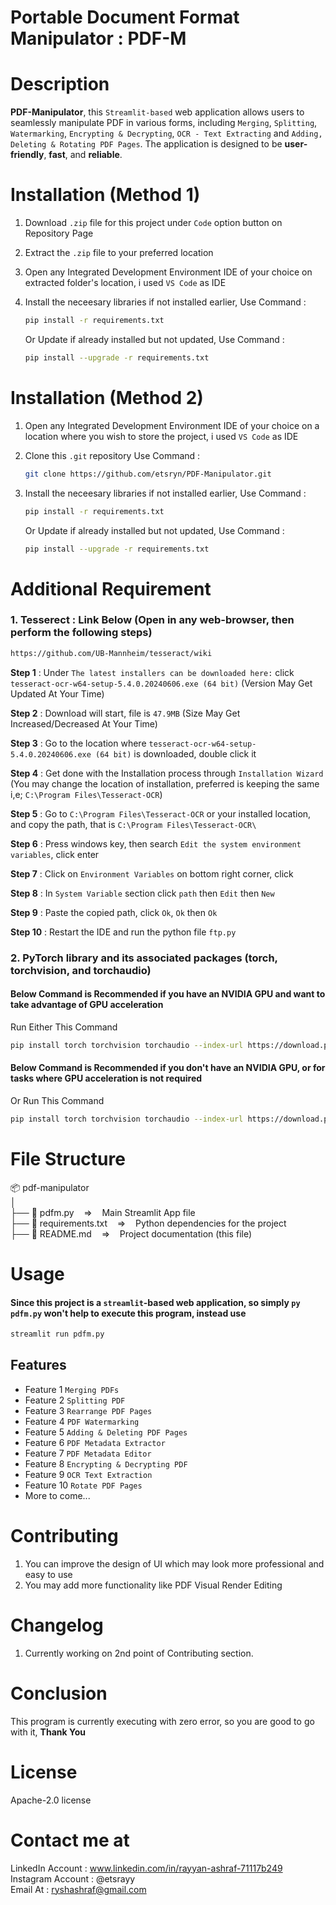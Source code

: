 # Portable Document Format Manipulator : PDF-M

# Description
**PDF-Manipulator**, this `Streamlit-based` web application allows users to seamlessly manipulate PDF in various forms, including `Merging`, `Splitting`, `Watermarking`, `Encrypting & Decrypting`, `OCR - Text Extracting` and `Adding, Deleting & Rotating PDF Pages`. The application is designed to be **user-friendly**, **fast**, and **reliable**.

# Installation (Method 1)
1. Download `.zip` file for this project under `Code` option button on Repository Page
2. Extract the `.zip` file to your preferred location
3. Open any Integrated Development Environment IDE of your choice on extracted folder's location, i used `VS Code` as IDE
4. Install the neceesary libraries if not installed earlier, Use Command :
   ```bash
   pip install -r requirements.txt
   ```

   Or Update if already installed but not updated, Use Command :
   ```bash
   pip install --upgrade -r requirements.txt
   ```
# Installation (Method 2)
1. Open any Integrated Development Environment IDE of your choice on a location where you wish to store the project, i used `VS Code` as IDE
2. Clone this `.git` repository
   Use Command :
   ```bash
   git clone https://github.com/etsryn/PDF-Manipulator.git
   ```
3. Install the neceesary libraries if not installed earlier, Use Command :
   ```bash
   pip install -r requirements.txt
   ```

   Or Update if already installed but not updated, Use Command :
   ```bash
   pip install --upgrade -r requirements.txt
   ```

# Additional Requirement
### 1. Tesserect : Link Below (Open in any web-browser, then perform the following steps)
  ```bash
  https://github.com/UB-Mannheim/tesseract/wiki
  ```
**Step 1** : Under `The latest installers can be downloaded here:` click `tesseract-ocr-w64-setup-5.4.0.20240606.exe (64 bit)` (Version May Get Updated At Your Time)<br />

**Step 2** : Download will start, file is `47.9MB` (Size May Get Increased/Decreased At Your Time)<br />

**Step 3** : Go to the location where `tesseract-ocr-w64-setup-5.4.0.20240606.exe (64 bit)` is downloaded, double click it<br />

**Step 4** : Get done with the Installation process through `Installation Wizard` (You may change the location of installation, preferred is keeping the same i,e; `C:\Program Files\Tesseract-OCR`)<br />

**Step 5** : Go to `C:\Program Files\Tesseract-OCR` or your installed location, and copy the path, that is `C:\Program Files\Tesseract-OCR\`<br />

**Step 6** : Press windows key, then search `Edit the system environment variables`, click enter<br />

**Step 7** : Click on `Environment Variables` on bottom right corner, click<br />

**Step 8** : In `System Variable` section click `path` then `Edit` then `New`<br />

**Step 9** : Paste the copied path, click `Ok`, `Ok` then `Ok`<br />

**Step 10** : Restart the IDE and run the python file `ftp.py`

### 2. PyTorch library and its associated packages (torch, torchvision, and torchaudio)
  #### Below Command is Recommended if you have an NVIDIA GPU and want to take advantage of GPU acceleration<br />
  Run Either This Command
  ```bash
  pip install torch torchvision torchaudio --index-url https://download.pytorch.org/whl/cpu
  ```
  #### Below Command is Recommended if you don't have an NVIDIA GPU, or for tasks where GPU acceleration is not required
  Or Run This Command
  ```bash
  pip install torch torchvision torchaudio --index-url https://download.pytorch.org/whl/cu118
  ```

# File Structure
📦 pdf-manipulator<br />
│<br />
├── 📜 pdfm.py&nbsp;&nbsp;&nbsp;&nbsp;=>&nbsp;&nbsp;&nbsp;&nbsp;Main Streamlit App file<br />
├── 📜 requirements.txt&nbsp;&nbsp;&nbsp;&nbsp;=>&nbsp;&nbsp;&nbsp;&nbsp;Python dependencies for the project<br />
├── 📜 README.md&nbsp;&nbsp;&nbsp;&nbsp;=>&nbsp;&nbsp;&nbsp;&nbsp;Project documentation (this file)<br />

# Usage
#### Since this project is a `streamlit`-based web application, so simply `py pdfm.py` won't help to execute this program, instead use
   ```bash
   streamlit run pdfm.py
```
## Features

- Feature 1 `Merging PDFs`
- Feature 2 `Splitting PDF`
- Feature 3 `Rearrange PDF Pages`
- Feature 4 `PDF Watermarking`
- Feature 5 `Adding & Deleting PDF Pages`
- Feature 6 `PDF Metadata Extractor`
- Feature 7 `PDF Metadata Editor`
- Feature 8 `Encrypting & Decrypting PDF`
- Feature 9 `OCR Text Extraction`
- Feature 10 `Rotate PDF Pages`
- More to come...

# Contributing
1. You can improve the design of UI which may look more professional and easy to use
2. You may add more functionality like PDF Visual Render Editing

# Changelog
1. Currently working on 2nd point of Contributing section.

# Conclusion
This program is currently executing with zero error, so you are good to go with it, **Thank You**

# License
Apache-2.0 license

# Contact me at
LinkedIn Account : www.linkedin.com/in/rayyan-ashraf-71117b249<br />
Instagram Account : @etsrayy<br />
Email At : ryshashraf@gmail.com
